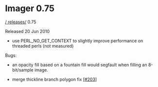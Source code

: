 # Imager 0.75

[ / ](..) [releases/](./) 0.75

Released 20 Jun 2010

 - use PERL_NO_GET_CONTEXT to slightly improve performance on threaded perls (not measured)

Bugs:

 - an opacity fill based on a fountain fill would segfault when filling an 8-bit/sample image.

 - merge thickline branch polygon fix [[#203]](https://github.com/tonycoz/imager/issues/203)